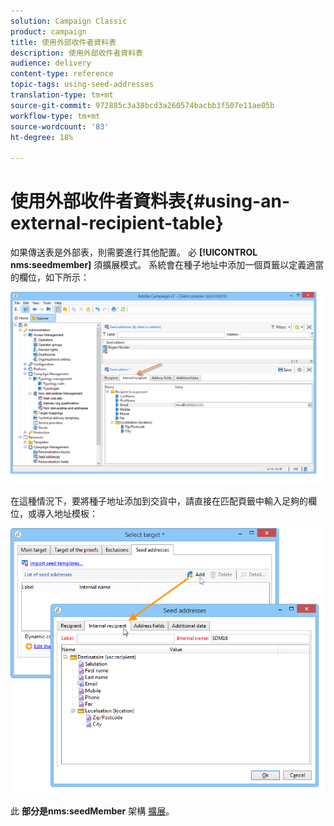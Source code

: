 ```yaml
---
solution: Campaign Classic
product: campaign
title: 使用外部收件者資料表
description: 使用外部收件者資料表
audience: delivery
content-type: reference
topic-tags: using-seed-addresses
translation-type: tm+mt
source-git-commit: 972885c3a38bcd3a260574bacbb3f507e11ae05b
workflow-type: tm+mt
source-wordcount: '83'
ht-degree: 18%

---
```



# 使用外部收件者資料表{#using-an-external-recipient-table}

如果傳送表是外部表，則需要進行其他配置。 必 **[!UICONTROL nms:seedmember]** 須擴展模式。 系統會在種子地址中添加一個頁籤以定義適當的欄位，如下所示：

![](assets/s_ncs_user_seedlist_new_tab.png)

在這種情況下，要將種子地址添加到交貨中，請直接在匹配頁籤中輸入足夠的欄位，或導入地址模板：

![](assets/s_ncs_user_seedlist_add_new_tab.png)

此 **部分是nms:seedMember** 架構 [擴展](../../configuration/using/seed-addresses.md)。
